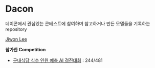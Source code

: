 # Dacon
데이콘에서 관심있는 콘테스트에 참여하며 참고하거나 만든 모델들을 기록하는 repository

[Jiwon Lee](https://dacon.io/myprofile/403555/home)

**참가한 Competition**
* [구내식당 식수 인원 예측 AI 경진대회](https://dacon.io/competitions/official/235743/overview/description) : 244/481
